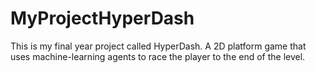 # MyProjectHyperDash
This is my final year project called HyperDash. A 2D platform game that uses machine-learning agents to race the player to the end of the level. 
